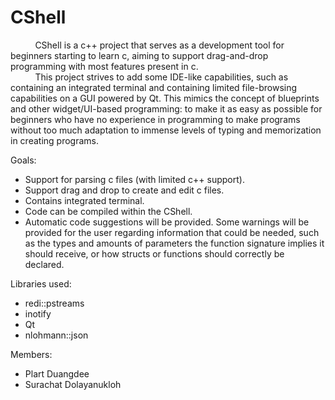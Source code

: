 # CShell

&nbsp;&nbsp;&nbsp;&nbsp;&nbsp;&nbsp;&nbsp;&nbsp;&nbsp;&nbsp;CShell is a c++ project that serves as a development tool for beginners starting to learn c, aiming to support drag-and-drop programming with most features present in c.<br>
&nbsp;&nbsp;&nbsp;&nbsp;&nbsp;&nbsp;&nbsp;&nbsp;&nbsp;&nbsp;This project strives to add some IDE-like capabilities, such as containing an integrated terminal and containing limited file-browsing capabilities on a GUI powered by Qt. This mimics the concept of blueprints and other widget/UI-based programming: to make it as easy as possible for beginners who have no experience in programming to make programs without too much adaptation to immense levels of typing and memorization in creating programs. <br>

Goals: 
<ul>
<li>Support for parsing c files (with limited c++ support).</li>
<li>Support drag and drop to create and edit c files.</li>
<li>Contains integrated terminal.</li>
<li>Code can be compiled within the CShell.</li>
<li>Automatic code suggestions will be provided. Some warnings will be provided for the user regarding information that could be needed, such as the types and amounts of parameters the function signature implies it should receive, or how structs or functions should correctly be declared.</li>
</ul>
Libraries used:
<ul>
<li>redi::pstreams</li>
<li>inotify</li>
<li>Qt</li>
<li>nlohmann::json</li>
</ul>
Members: 
<ul>
<li>Plart Duangdee</li>
<li>Surachat Dolayanukloh</li>
</ul>
